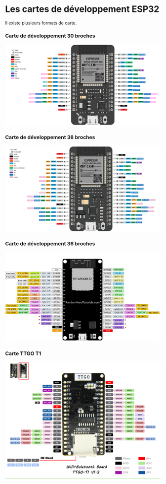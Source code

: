 ﻿# Les cartes de développement ESP32

Il existe plusieurs formats de carte.

### Carte de développement 30 broches

![DEV KIT V1 30 pins](/00_hardware/esp32_30pins.png)

### Carte de développement 38 broches

![DEV KIT V1 38 pins](/00_hardware/esp32_38pins.png)

### Carte de développement 36 broches

![DEV KIT V1 36 pins](/00_hardware/esp32_36pins.png)

### Carte TTGO T1

![DEV KIT TTGO T1](/00_hardware/ttgo-t1.jpg)
